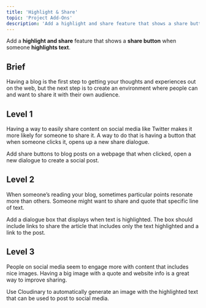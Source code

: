 ```yaml
---
title: 'Highlight & Share'
topic: 'Project Add-Ons'
description: 'Add a highlight and share feature that shows a share button when someone highlights text.'
---
```

Add a <strong className="color-blue">highlight and share</strong> feature that shows a <strong className="color-purple">share button</strong> when someone <strong className="color-purple">highlights text</strong>.

## Brief

Having a blog is the first step to getting your thoughts and experiences out on the web, but the next step is to create an environment where people can and want to share it with their own audience.

## Level 1

Having a way to easily share content on social media like Twitter makes it more likely for someone to share it. A way to do that is having a button that when someone clicks it, opens up a new share dialogue.

Add share buttons to blog posts on a webpage that when clicked, open a new dialogue to create a social post.

## Level 2

When someone’s reading your blog, sometimes particular points resonate more than others. Someone might want to share and quote that specific line of text.

Add a dialogue box that displays when text is highlighted. The box should include links to share the article that includes only the text highlighted and a link to the post.

## Level 3

People on social media seem to engage more with content that includes nice images. Having a big image with a quote and website info is a great way to improve sharing.

Use Cloudinary to automatically generate an image with the highlighted text that can be used to post to social media.



